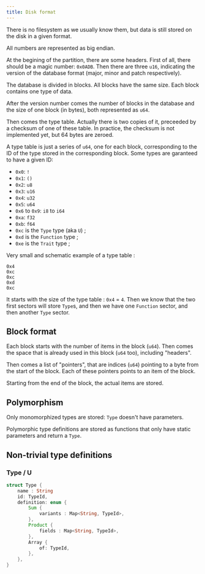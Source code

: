 ```yaml
---
title: Disk format
---
```


There is no filesystem as we usually know them, but data is still stored on the disk in a given format.

All numbers are represented as big endian.

At the begining of the partition, there are some headers. First of all, there should be a magic number: `0x0ADB`.
Then there are three `u16`, indicating the version of the database format (major, minor and patch respectively).

The database is divided in blocks. All blocks have the same size. Each block contains one type of data.

After the version number comes the number of blocks in the database and the size of one block (in bytes),
both represented as `u64`.

Then comes the type table. Actually there is two copies of it, preceeded by a checksum of one of these table.
In practice, the checksum is not implemented yet, but 64 bytes are zeroed.

A type table is just a series of `u64`, one for each block, corresponding to the ID of the type
stored in the corresponding block. Some types are garanteed to have a given ID:

- `0x0`: `!`
- `0x1`: `()`
- `0x2`: `u8`
- `0x3`: `u16`
- `0x4`: `u32`
- `0x5`: `u64`
- `0x6` to `0x9`: `i8` to `i64`
- `0xa`: `f32`
- `0xb`: `f64`
- `0xc` is the `Type` type (aka `U`) ;
- `0xd` is the `Function` type ;
- `0xe` is the `Trait` type ;

Very small and schematic example of a type table :

```
0x4
0xc
0xc
0xd
0xc
```

It starts with the size of the type table : `0x4` = `4`. Then we know that the two first sectors will store `Type`s,
and then we have one `Function` sector, and then another `Type` sector.

## Block format

Each block starts with the number of items in the block (`u64`).
Then comes the space that is already used in this block (`u64` too), including "headers".

Then comes a list of "pointers", that are indices (`u64`) pointing to a byte
from the start of the block. Each of these pointers points to an item
of the block.

Starting from the end of the block, the actual items are stored.

## Polymorphism

Only monomorphized types are stored: `Type` doesn't have parameters.

Polymorphic type definitions are stored as functions that only have static
parameters and return a `Type`.

## Non-trivial type definitions

### Type / U

```rust
struct Type {
    name : String
    id: TypeId,
    definition: enum {
        Sum {
            variants : Map<String, TypeId>,
        },
        Product {
            fields : Map<String, TypeId>,
        },
        Array {
            of: TypeId,
        },
    },
}
```

